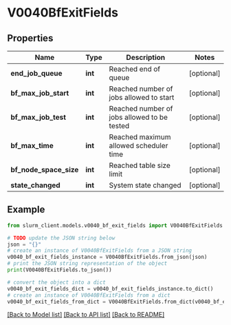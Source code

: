 # V0040BfExitFields


## Properties

Name | Type | Description | Notes
------------ | ------------- | ------------- | -------------
**end_job_queue** | **int** | Reached end of queue | [optional] 
**bf_max_job_start** | **int** | Reached number of jobs allowed to start | [optional] 
**bf_max_job_test** | **int** | Reached number of jobs allowed to be tested | [optional] 
**bf_max_time** | **int** | Reached maximum allowed scheduler time | [optional] 
**bf_node_space_size** | **int** | Reached table size limit | [optional] 
**state_changed** | **int** | System state changed | [optional] 

## Example

```python
from slurm_client.models.v0040_bf_exit_fields import V0040BfExitFields

# TODO update the JSON string below
json = "{}"
# create an instance of V0040BfExitFields from a JSON string
v0040_bf_exit_fields_instance = V0040BfExitFields.from_json(json)
# print the JSON string representation of the object
print(V0040BfExitFields.to_json())

# convert the object into a dict
v0040_bf_exit_fields_dict = v0040_bf_exit_fields_instance.to_dict()
# create an instance of V0040BfExitFields from a dict
v0040_bf_exit_fields_from_dict = V0040BfExitFields.from_dict(v0040_bf_exit_fields_dict)
```
[[Back to Model list]](../README.md#documentation-for-models) [[Back to API list]](../README.md#documentation-for-api-endpoints) [[Back to README]](../README.md)


